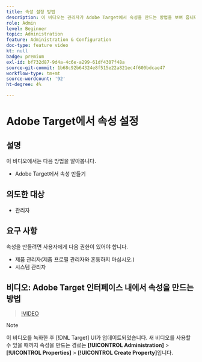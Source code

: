 ```yaml
---
title: 속성 설정 방법
description: 이 비디오는 관리자가 Adobe Target에서 속성을 만드는 방법을 보여 줍니다.
role: Admin
level: Beginner
topic: Administration
feature: Administration & Configuration
doc-type: feature video
kt: null
badge: premium
exl-id: bf732d87-9d4a-4c6e-a299-61df4307f48a
source-git-commit: 1b68c92b64324e8f515e22a821ec4f600bdcae47
workflow-type: tm+mt
source-wordcount: '92'
ht-degree: 4%

---
```


# Adobe Target에서 속성 설정

## 설명

이 비디오에서는 다음 방법을 알아봅니다.

* Adobe Target에서 속성 만들기

## 의도한 대상

* 관리자

## 요구 사항

속성을 만들려면 사용자에게 다음 권한이 있어야 합니다.

* 제품 관리자(제품 프로필 관리자와 혼동하지 마십시오.)
* 시스템 관리자

## 비디오: Adobe Target 인터페이스 내에서 속성을 만드는 방법

>[!VIDEO](https://video.tv.adobe.com/v/18990/?quality=12)

>[!NOTE]
>
>이 비디오를 녹화한 후 [!DNL Target] UI가 업데이트되었습니다. 새 비디오를 사용할 수 있을 때까지 속성을 만드는 경로는 **[!UICONTROL Administration]** > **[!UICONTROL Properties]** > **[!UICONTROL Create Property]**&#x200B;입니다.

